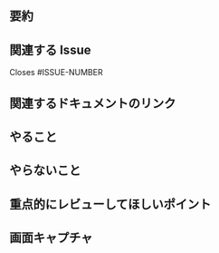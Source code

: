 ## 要約

## 関連する Issue

Closes #ISSUE-NUMBER

## 関連するドキュメントのリンク

## やること

## やらないこと

## 重点的にレビューしてほしいポイント

## 画面キャプチャ

<!-- 画面に変更がある場合は静止画/動画を添付 -->
